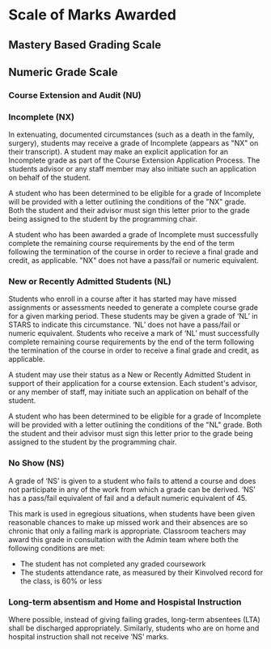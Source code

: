 # Scale of Marks Awarded


## Mastery Based Grading Scale

## Numeric Grade Scale


### Course Extension and Audit (NU)


### Incomplete (NX)

In extenuating, documented circumstances (such as a death in the family, surgery), students may receive a grade of Incomplete (appears as "NX" on their transcript). A student may make an explicit application for an Incomplete grade as part of the Course Extension Application Process. The students advisor or any staff member may also initiate such an application on behalf of the student.

A student who has been determined to be eligible for a grade of Incomplete will be provided with a letter outlining the conditions of the "NX" grade. Both the student and their advisor must sign this letter prior to the grade being assigned to the student by the programming chair.

A student who has been awarded a grade of Incomplete must successfully complete the remaining course requirements by the end of the term following the termination of the course in order to recieve a final grade and credit, as applicable. "NX" does not have a pass/fail or numeric equivalent.

### New or Recently Admitted Students (NL)

Students who enroll in a course after it has started may have missed assignments or assessments needed to generate a complete course grade for a given marking period. These students may be given a grade of ‘NL’ in STARS to indicate this circumstance. ‘NL’ does not have a pass/fail or numeric equivalent. Students who receive a mark of ‘NL’ must successfully complete remaining course requirements by the end of the term following the termination of the course in order to receive a final grade and credit, as applicable.

A student may use their status as a New or Recently Admitted Student in support of their application for a course extension. Each student's advisor, or any member of staff, may initiate such an application on behalf of the student.

A student who has been determined to be eligible for a grade of Incomplete will be provided with a letter outlining the conditions of the "NL" grade. Both the student and their advisor must sign this letter prior to the grade being assigned to the student by the programming chair.

### No Show (NS)

A grade of ‘NS’ is given to a student who fails to attend a course and does not participate in any of the work from which a grade can be derived. ‘NS’ has a pass/fail equivalent of fail and a default numeric equivalent of 45. 

This mark is used in egregious situations, when students have been given reasonable chances to make up missed work and their absences are so chronic that only a failing mark is appropriate. Classroom teachers may award this grade in consultation with the Admin team where both the following conditions are met:

* The student has not completed any graded coursework
* The students attendance rate, as measured by their Kinvolved record for the class, is 60% or less

### Long-term absentism and Home and Hospistal Instruction

Where possible, instead of giving failing grades, long-term absentees (LTA) shall be discharged appropriately. Similarly, students who are on home and hospital instruction shall not receive ‘NS’ marks.